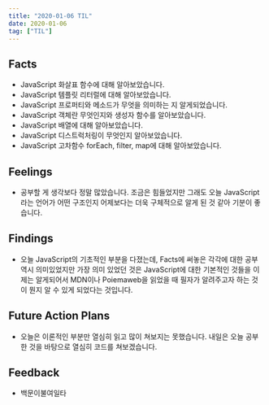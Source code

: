 ```yaml
---
title: "2020-01-06 TIL"
date: 2020-01-06
tag: ["TIL"]
---
```


## Facts

- JavaScript 화살표 함수에 대해 알아보았습니다.
- JavaScript 템플릿 리터럴에 대해 알아보았습니다.
- JavaScript 프로퍼티와 메소드가 무엇을 의미하는 지 알게되었습니다.
- JavaScript 객체란 무엇인지와 생성자 함수를 알아보았습니다.
- JavaScript 배열에 대해 알아보았습니다.
- JavaScript 디스트럭처링이 무엇인지 알아보았습니다.
- JavaScript 고차함수 forEach, filter, map에 대해 알아보았습니다.

## Feelings

- 공부할 게 생각보다 정말 많았습니다. 조금은 힘들었지만 그래도 오늘 JavaScript라는 언어가 어떤 구조인지 어제보다는 더욱 구체적으로 알게 된 것 같아 기분이 좋습니다.

## Findings

- 오늘 JavaScript의 기초적인 부분을 다졌는데, Facts에 써놓은 각각에 대한 공부 역시 의미있었지만 가장 의미 있었던 것은 JavaScript에 대한 기본적인 것들을 이제는 알게되어서 MDN이나 Poiemaweb을 읽었을 때 필자가 알려주고자 하는 것이 뭔지 알 수 있게 되었다는 것입니다.

## Future Action Plans

- 오늘은 이론적인 부분만 열심히 읽고 많이 쳐보지는 못했습니다. 내일은 오늘 공부한 것을 바탕으로 열심히 코드를 쳐보겠습니다.

## Feedback

- 백문이불여일타
